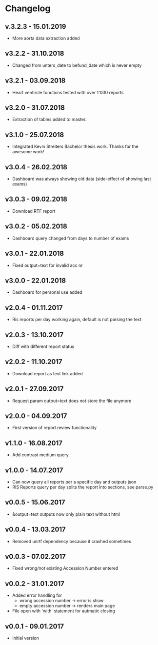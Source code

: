 # Changelog

## v.3.2.3 - 15.01.2019
 * More aorta data extraction added

## v3.2.2 - 31.10.2018
 * Changed from unters_date to befund_date which is never empty

## v3.2.1 - 03.09.2018
 * Heart ventricle functions tested with over 1'000 reports

## v3.2.0 - 31.07.2018
 * Extraction of tables added to master.

## v3.1.0 - 25.07.2018
 * Integrated Kevin Streiters Bachelor thesis work. Thanks for the awesome work!

## v3.0.4 - 26.02.2018
 * Dashboard was always showing old data (side-effect of showing last exams)

## v3.0.3 - 09.02.2018
 * Download RTF report

## v3.0.2 - 05.02.2018
 * Dashboard query changed from days to number of exams

## v3.0.1 - 22.01.2018
 * Fixed output=text for invalid acc nr

## v3.0.0 - 22.01.2018
 * Dashboard for personal use added

## v2.0.4 - 01.11.2017
 * Ris reports per day working again, default is not parsing the text

## v2.0.3 - 13.10.2017
 * Diff with different report status

## v2.0.2 - 11.10.2017
 * Download report as text link added

## v2.0.1 - 27.09.2017
 * Request param output=text does not store the file anymore

## v2.0.0 - 04.09.2017
 * First version of report review functionality

## v1.1.0 - 16.08.2017
 * Add contrast medium query

## v1.0.0 - 14.07.2017
 * Can now query all reports per a specific day and outputs json
 * RIS Reports query per day splits the report into sections, see parse.py

## v0.0.5 - 15.06.2017
 * &output=text outputs now only plain text without html

## v0.0.4 - 13.03.2017
 * Removed unrtf dependency because it crashed sometimes

## v0.0.3 - 07.02.2017
 * Fixed wrong/not existing Accession Number entered

## v0.0.2 - 31.01.2017
 * Added error handling for
   - wrong accession number -> error is show
   - empty accession number -> renders main page
 * File open with 'with' statement for autmatic closing

## v0.0.1 - 09.01.2017
 * Initial version
